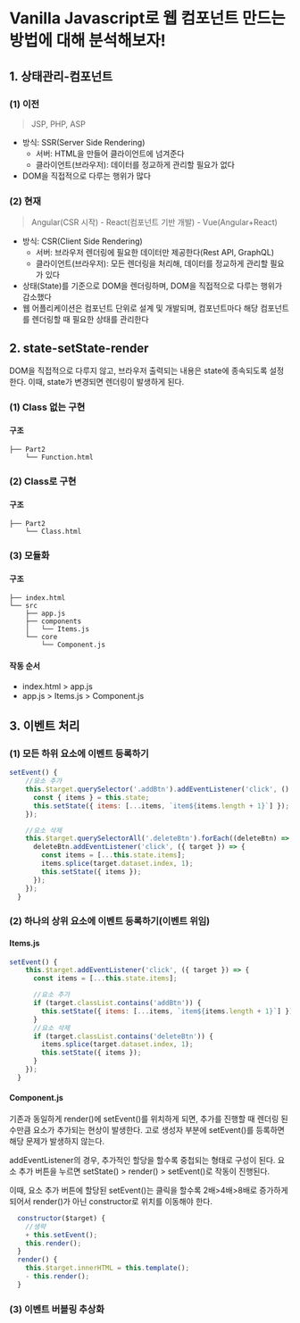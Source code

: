 # Vanilla Javascript로 웹 컴포넌트 만드는 방법에 대해 분석해보자!

## 1. 상태관리-컴포넌트

### (1) 이전

> JSP, PHP, ASP

- 방식: SSR(Server Side Rendering)
  - 서버: HTML을 만들어 클라이언트에 넘겨준다
  - 클라이언트(브라우저): 데이터를 정교하게 관리할 필요가 없다
- DOM을 직접적으로 다루는 행위가 많다

### (2) 현재

> Angular(CSR 시작) - React(컴포넌트 기반 개발) - Vue(Angular+React)

- 방식: CSR(Client Side Rendering)
  - 서버: 브라우저 렌더링에 필요한 데이터만 제공한다(Rest API, GraphQL)
  - 클라이언트(브라우저): 모든 렌더링을 처리해, 데이터를 정교하게 관리할 필요가 있다
- 상태(State)를 기준으로 DOM을 렌더링하며, DOM을 직접적으로 다루는 행위가 감소했다
- 웹 어플리케이션은 컴포넌트 단위로 설계 및 개발되며, 컴포넌트마다 해당 컴포넌트를 렌더링할 때 필요한 상태를 관리한다

## 2. state-setState-render

DOM을 직접적으로 다루지 않고, 브라우저 출력되는 내용은 state에 종속되도록 설정한다. 이때, state가 변경되면 렌더링이 발생하게 된다.

### (1) Class 없는 구현

#### 구조

```
├── Part2
    └── Function.html
```

### (2) Class로 구현

#### 구조

```
├── Part2
    └── Class.html
```

### (3) 모듈화

#### 구조

```
├── index.html
└── src
    ├── app.js
    ├── components
    │   └── Items.js
    └── core
        └── Component.js

```

#### 작동 순서

- index.html > app.js
- app.js > Items.js > Component.js

## 3. 이벤트 처리

### (1) 모든 하위 요소에 이벤트 등록하기

```js
setEvent() {
    //요소 추가
    this.$target.querySelector('.addBtn').addEventListener('click', () => {
      const { items } = this.state;
      this.setState({ items: [...items, `item${items.length + 1}`] });
    });

    //요소 삭제
    this.$target.querySelectorAll('.deleteBtn').forEach((deleteBtn) => {
      deleteBtn.addEventListener('click', ({ target }) => {
        const items = [...this.state.items];
        items.splice(target.dataset.index, 1);
        this.setState({ items });
      });
    });
  }
```

### (2) 하나의 상위 요소에 이벤트 등록하기(이벤트 위임)

#### Items.js

```js
setEvent() {
    this.$target.addEventListener('click', ({ target }) => {
      const items = [...this.state.items];

      //요소 추가
      if (target.classList.contains('addBtn')) {
        this.setState({ items: [...items, `item${items.length + 1}`] });
      }
      //요소 삭제
      if (target.classList.contains('deleteBtn')) {
        items.splice(target.dataset.index, 1);
        this.setState({ items });
      }
    });
  }
```

#### Component.js

기존과 동일하게 render()에 setEvent()를 위치하게 되면, 추가를 진행할 때 렌더링 된 수만큼 요소가 추가되는 현상이 발생한다.
고로 생성자 부분에 setEvent()를 등록하면 해당 문제가 발생하지 않는다.

addEventListener의 경우, 추가적인 할당을 할수록 중첩되는 형태로 구성이 된다. 요소 추가 버튼을 누르면 setState() > render() > setEvent()로 작동이 진행된다.

이때, 요소 추가 버튼에 할당된 setEvent()는 클릭을 할수록 2배>4배>8배로 증가하게 되어서 render()가 아닌 constructor로 위치를 이동해야 한다.

```js
  constructor($target) {
    //생략
    + this.setEvent();
    this.render();
  }
  render() {
    this.$target.innerHTML = this.template();
    - this.render();
  }
```

### (3) 이벤트 버블링 추상화
